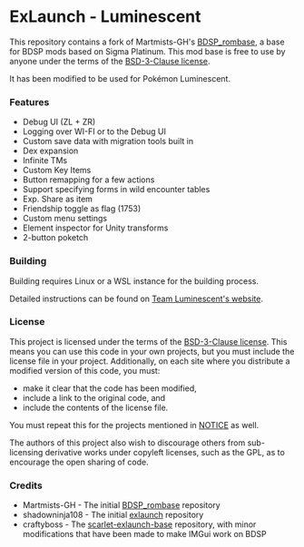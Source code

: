 # ExLaunch - Luminescent

This repository contains a fork of Martmists-GH's [BDSP_rombase](https://github.com/Martmists-GH/BDSP_rombase), a base for BDSP mods based on Sigma Platinum. This mod base is free to use by anyone under the terms of the [BSD-3-Clause license](./LICENSE).

It has been modified to be used for Pokémon Luminescent.

### Features

- Debug UI (ZL + ZR)
- Logging over WI-FI or to the Debug UI
- Custom save data with migration tools built in
- Dex expansion
- Infinite TMs
- Custom Key Items
- Button remapping for a few actions
- Support specifying forms in wild encounter tables
- Exp. Share as item
- Friendship toggle as flag (1753)
- Custom menu settings
- Element inspector for Unity transforms
- 2-button poketch

### Building
Building requires Linux or a WSL instance for the building process.

Detailed instructions can be found on [Team Luminescent's website](https://luminescent.team/rom-hacking/exefs/guide#building).

### License

This project is licensed under the terms of the [BSD-3-Clause license](./LICENSE). 
This means you can use this code in your own projects, but you must include the license file in your project. 
Additionally, on each site where you distribute a modified version of this code, you must:
- make it clear that the code has been modified, 
- include a link to the original code, and 
- include the contents of the license file.

You must repeat this for the projects mentioned in [NOTICE](./NOTICE) as well.


The authors of this project also wish to discourage others from sub-licensing derivative works under copyleft licenses, such as the GPL, as to encourage the open sharing of code.

### Credits

- Martmists-GH - The initial [BDSP_rombase](https://github.com/Martmists-GH/BDSP_rombase) repository
- shadowninja108 - The initial [exlaunch](https://github.com/shadowninja108/exlaunch) repository
- craftyboss - The [scarlet-exlaunch-base](https://github.com/craftyboss/scarlet-exlaunch-base) repository, with minor modifications that have been made to make IMGui work on BDSP
